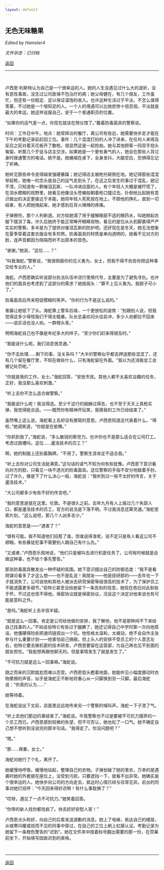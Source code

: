```yaml
---
layout: default
---
```


## 无色无味糖果

_Edited by Hamster4_

_文件状态：已归档_

[返回](../)

* * *

<br />

卢西恩·利斯特认为自己是一个很幸运的人。她的人生没遇见过什么大的波折，没有恶性事故，没生过公司医保不包治疗的病；她父母健在，有几个朋友，工作虽忙，但还有一份稳定、足以保证温饱的收入。也许这种生活过于平淡，不怎么值得羡慕，不过她是一个很知足的人。一个人的境遇可以比她悲惨十倍百倍。平淡就是最大的幸运，她这样说服自己，安于一个普通职员的位置。

“如果你的运气差一点，你现在就该在殡仪馆了。”戴着防毒面具的警察说。

时间：工作日中午。地点：她常拜访的餐厅，离公司有些远，她需要快步走才能在下午的考勤记录前赶回工位。事件：几个混混打扮的人冲了进来，在任何人来得及反应之前对着天花板开了数枪。很显然这是一起抢劫。她与其他顾客一同双手抱头匍匐，听那几个歹徒与店主交涉。如果她是一个更有勇气的人，她会在那些人背过身时拨通警方的电话。她不是。她蜷缩在桌下，全身发抖，大脑空白，恐惧得忘记了祈祷。

她听见那些命令变得越发强硬暴躁；她记得店主被枪托砸倒在地。她记得那些混混举起枪，她唯一的念头是自己的运气走到头了。在这之后发生的事过于混乱，她记不清，只知道有一颗催泪瓦斯、一队冲进店面的人。有个年轻人大概是被吓慌了，在泪水模糊的视野里，她看见他像没头苍蝇般朝着枪口撞过去。扑倒他比起她有意识做出的决定更接近于本能，她将年轻人死死按在地上，不顾他的挣扎，直到一切结束、有人把她拽起来，她才感到后背火辣辣的疼痛。

子弹擦伤，那个人判断道。对方给她滴了用于缓解眼部不适的眼药水，叫她掀起衣服下摆消了毒。许久后她终于能正常睁开眼睛视物，看见的是位从头到脚裹得严严实实的警察。多半是为了提供对催泪瓦斯的防护吧。还好现在是冬天，她无法想象在夏季穿着这套衣服会有多煎熬。防毒面具的材质是单向透明的，她看不见对方的脸，连声音都因为阻隔而听不出原本的音色。

“谢谢。”她说，“这位……？”

“叫我海蛇。”警察说，“我很佩服你的见义勇为，女士，但我不得不劝告你把这种事交给专业的人。”

海蛇。卢西恩确实听说部分执法队伍中流行使用代号，主要是为了避免寻仇。也许他们的面具也考虑到了这部分的需求？她摇摇头：“算不上见义勇为。我胆子可小了。”

防毒面具后传来短促模糊的笑声。“你的行为不是这么说的。”

害臊让她低下了头。海蛇靠上警车后缘，一个更放松的姿势：“别跟别人说，但我觉得这多少得怪我们干得太粗暴。队长总喜欢闷头往前冲，多少人劝都拉不回来——说实话也没人劝。一群楞头青。”

明明海蛇自己也不像是年纪多大的样子。“至少你们赶来得很及时。”

“我能说什么呢。我们消息很灵通。”

“你不去处理……剩下的事，没关系吗？”大半的警察似乎都去押送那些混混了，还有几个留在餐厅里，不知在做些什么，只有海蛇留在外面。“我以为还消极怠工会被记处罚呢。”

“你就是我的工作，女士。”海蛇回答，“安抚市民。其他人都不太喜欢没趣的任务，正好，我没那么喜欢刺激。”

“听上去你不怎么适合做警察。”

“我能说什么呢！我没得选。至少干这行的报酬过得去，也不至于天天上真枪实弹，我觉得挺合适。——既然你有精神开玩笑，我猜我的工作已经结束了。”

虽然嘴上这么说，海蛇看上去却没有挪窝的意思。卢西恩知道这代表着什么。“得啦，”她调笑道，“你就是在偷懒。”

“你抓到我了。”海蛇说，“多么敏锐的察觉力。也许你也不是那么适合在公司打工。考虑过跳槽吗，这位……暹洛技术的员工？”

啊，她的制服上还别着胸牌。“不用了。警察生涯肯定不适合我。”

“听上去你对公司生活挺满意。”这句话的语气不知为何有些犹豫。卢西恩下意识看向对方的脸，只看见一块不透光的防毒面具。这位警察的手指不安分地敲着手肘。过了许久，像是下了什么决心一般，海蛇说：“我听到过一些不太好的传言，关于暹洛技术。”

“大公司都多少有些不好的传言吧。”

“我的意思是就在这里。伦敦。不是很久之前。去年九月有人上报过几个失踪人口，都是暹洛技术的员工，官方的说法是下落不明。不过我消息还算灵通。”海蛇思索片刻，“这么说吧，那几个人凶多吉少。”

海蛇的意思是——“遇害了？”

“很有可能。我不知道他们招惹了谁，但谁说得准呢，说不定只是有人看这公司不顺眼。有些暴徒犯事不需要别人跟自己有什么仇。”

“又或者，”卢西恩乐观地说，“他们只是被叫去进行机密任务了。公司有时候就是会做这种事，也不给个事先警告。”

那张防毒面具散发出一种怀疑的氛围。她下意识摆出自己的防御态度：“我不是看阴谋论看多了才这么想——也不是乱说！我朋友——他是技研部的——去年也一下子就消失了。公司说他和其他人被派去研究保密等级很高的技术了，为了保护员工不能透露更多细节。”伯特仑甚至没给她留下一条告别的信息，她现在依旧对此耿耿于怀。不过这也怪不得他。保密协议就是保密协议，况且这个决定对他来说也有可能是意料之外。

“是吗。”海蛇听上去半信半疑。

“就是这么一回事。肯定是公司给他做的安排，我了解他，他不是那种闲不下来给自己找事的人。”不如说伯特仑有些过于腼腆了，她还记得自己中学时第一次向他搭话，他僵硬得险些把通讯链捏出一个坑。他性格太温和，太被动，绝不会自作主张参与什么重要计划——他害怕自己搞砸。但上头人的安排不受员工的个人意志左右，伯特仑要去做机密的技术研发，卢西恩要留在运营部，为自己再也见不到面的朋友担忧。“我挺想再跟他聊天的。但是事情发生了就是发生了。”

“不可抗力就是这么一回事嘛。”海蛇说。

随之而来的沉默尴尬而难以忍受。卢西恩低头瞪着地面，她能听见小幅度挪动时衣物摩擦的声音，似乎是海蛇正不断地将重心从一只脚换到另一只脚。最后海蛇说：“你真的认为……”

她等待着。

在海蛇说出下文前，店面里远远地传来另一个警察的喊叫声。海蛇一下子泄了气。

“听上去他们那边的事结束了。”海蛇说。毕竟警察也不过是要被不可抗力摆弄的一个员工而已。卢西恩感到轻微的失望，但不可否认，她也松了一口气。她不确定自己想不想听到没说完的那半句话。“我得走了。你没问题吧？”

“嗯。”

“那……保重，女士。”

海蛇对她行了个礼，离开了。

她缓慢地呼吸，缓慢地站起，整理自己的衣物。子弹划破了她的里衣，万幸的是遇袭时她的外套披在座位上，没受到污损，只要遮挡一下，就看不出异常。她确实是个很幸运的人。她快步向公司的方向走去，抵达时心情已经与往常无异。前台的同事对她打招呼：“今天回来得好迟啊！有什么事耽搁了？”

“哎呀，遇见了一点不可抗力。”她笑着回答。

“你带的新人找你都找疯了。快去好好安慰人家！”

卢西恩点头称好，向自己的后辈发送道歉的消息。她上了电梯，抵达自己的楼层，从嘘寒问暖或视而不见的同事中穿过，在自己的工位上刷上虹膜认证。考勤记录为她留下一条橙色警告的“迟到”。她在文件夹中按着标号翻出需要的那一份，在荧幕前坐下，开始填写因故迟到的表格。

<br />

* * *

[返回](../)

<br />
